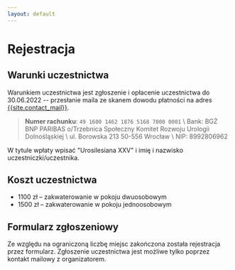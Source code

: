 ```yaml
---
layout: default
---
```

Rejestracja
===

Warunki uczestnictwa
---
Warunkiem uczestnictwa jest zgłoszenie i opłacenie uczestnictwa do 30.06.2022 -- przesłanie maila ze
skanem dowodu płatności na adres [{{site.contact_mail}}](mailto:{{site.contact_mail}}).

> **Numer rachunku**: `49 1600 1462 1876 5168 7000 0001` \\
> Bank: BGŻ BNP PARIBAS o/Trzebnica
> Społeczny Komitet Rozwoju Urologii Dolnośląskiej \\
> ul. Borowska 213 50-556 Wrocław \\
> NIP: 8992806962

W tytule wpłaty wpisać "Urosilesiana XXV" i imię i nazwisko uczestniczki/uczestnika.
			
Koszt uczestnictwa
---
* 1100 zł – zakwaterowanie w pokoju dwuosobowym
* 1500 zł – zakwaterowanie w pokoju jednoosobowym

Formularz zgłoszeniowy
---
Ze względu na ograniczoną liczbę miejsc zakończona została rejestracja przez formularz. Zgłoszenie uczestnictwa jest możliwe tylko poprzez kontakt mailowy z organizatorem.